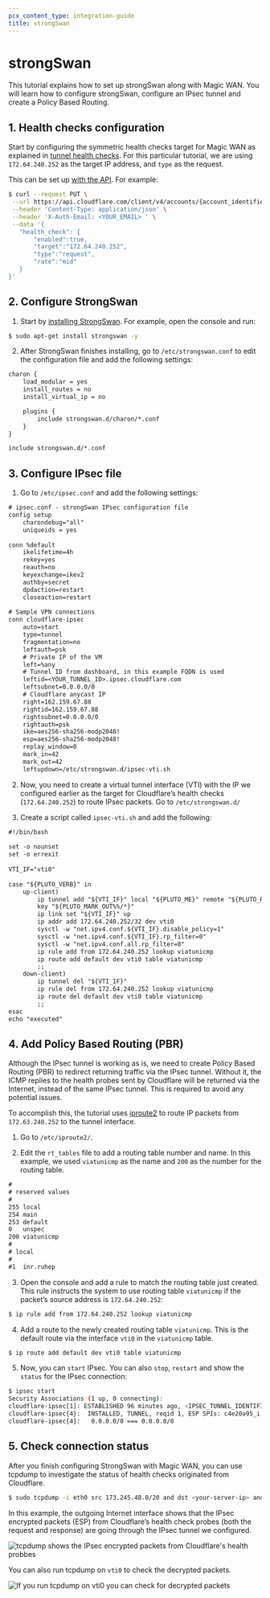 ```yaml
---
pcx_content_type: integration-guide
title: strongSwan
---
```


# strongSwan

This tutorial explains how to set up strongSwan along with Magic WAN. You will learn how to configure strongSwan, configure an IPsec tunnel and create a Policy Based Routing.

## 1. Health checks configuration

Start by configuring the symmetric health checks target for Magic WAN as explained in [tunnel health checks](/magic-wan/how-to/run-tunnel-health-checks/). For this particular tutorial, we are using `172.64.240.252` as the target IP address, and `type` as the request.

This can be set up [with the API](/api/operations/magic-i-psec-tunnels-update-i-psec-tunnel). For example:

```bash
$ curl --request PUT \
 --url https://api.cloudflare.com/client/v4/accounts/{account_identifier}/magic/ipsec_tunnels/{tunnel_identifier} \
 --header 'Content-Type: application/json' \
 --header 'X-Auth-Email: <YOUR_EMAIL> ' \
 --data '{
   "health_check": {
       "enabled":true,
       "target":"172.64.240.252",
       "type":"request",
       "rate":"mid"
   }
}'
```

## 2. Configure StrongSwan

1. Start by [installing StrongSwan](https://docs.strongswan.org/docs/5.9/install/install.html). For example, open the console and run:

```sh
$ sudo apt-get install strongswan -y
```

2. After StrongSwan finishes installing, go to `/etc/strongswan.conf` to edit the configuration file and add the following settings:

```txt
charon {
    load_modular = yes
    install_routes = no
    install_virtual_ip = no

    plugins {
        include strongswan.d/charon/*.conf
    }
}

include strongswan.d/*.conf
```

## 3. Configure IPsec file

1. Go to `/etc/ipsec.conf` and add the following settings:

```txt
# ipsec.conf - strongSwan IPsec configuration file
config setup
    charondebug="all"
    uniqueids = yes
 
conn %default
    ikelifetime=4h
    rekey=yes
    reauth=no
    keyexchange=ikev2
    authby=secret
    dpdaction=restart
    closeaction=restart
 
# Sample VPN connections
conn cloudflare-ipsec
    auto=start
    type=tunnel
    fragmentation=no
    leftauth=psk
    # Private IP of the VM
    left=%any
    # Tunnel ID from dashboard, in this example FQDN is used
    leftid=<YOUR_TUNNEL_ID>.ipsec.cloudflare.com
    leftsubnet=0.0.0.0/0
    # Cloudflare anycast IP
    right=162.159.67.88
    rightid=162.159.67.88
    rightsubnet=0.0.0.0/0
    rightauth=psk
    ike=aes256-sha256-modp2048!
    esp=aes256-sha256-modp2048!
    replay_window=0
    mark_in=42
    mark_out=42
    leftupdown=/etc/strongswan.d/ipsec-vti.sh
```

2. Now, you need to create a virtual tunnel interface (VTI) with the IP we configured earlier as the target for Cloudflare’s health checks (`172.64.240.252`) to route IPsec packets. Go to `/etc/strongswan.d/` 

3. Create a script called `ipsec-vti.sh` and add the following:

```txt
#!/bin/bash
 
set -o nounset
set -o errexit
 
VTI_IF="vti0"
 
case "${PLUTO_VERB}" in
    up-client)
        ip tunnel add "${VTI_IF}" local "${PLUTO_ME}" remote "${PLUTO_PEER}" mode vti \
        key "${PLUTO_MARK_OUT%%/*}"
        ip link set "${VTI_IF}" up
        ip addr add 172.64.240.252/32 dev vti0
        sysctl -w "net.ipv4.conf.${VTI_IF}.disable_policy=1"
        sysctl -w "net.ipv4.conf.${VTI_IF}.rp_filter=0"
        sysctl -w "net.ipv4.conf.all.rp_filter=0"
        ip rule add from 172.64.240.252 lookup viatunicmp
        ip route add default dev vti0 table viatunicmp
        ;;
    down-client)
        ip tunnel del "${VTI_IF}"
        ip rule del from 172.64.240.252 lookup viatunicmp
        ip route del default dev vti0 table viatunicmp
        ;;
esac
echo "executed"
```

## 4. Add Policy Based Routing (PBR)

Although the IPsec tunnel is working as is, we need to create Policy Based Routing (PBR) to redirect returning traffic via the IPsec tunnel. Without it, the ICMP replies to the health probes sent by Cloudflare will be returned via the Internet, instead of the same IPsec tunnel. This is required to avoid any potential issues. 

To accomplish this, the tutorial uses [iproute2](https://en.wikipedia.org/wiki/Iproute2) to route IP packets from `172.63.240.252` to the tunnel interface.

1. Go to `/etc/iproute2/`.

2. Edit the `rt_tables` file to add a routing table number and name. In this example, we used `viatunicmp` as the name and `200` as the number for the routing table.

```txt
#
# reserved values
#
255 local
254 main
253 default
0   unspec
200 viatunicmp
#
# local
#
#1  inr.ruhep
```

3. Open the console and add a rule to match the routing table just created. This rule instructs the system to use routing table `viatunicmp` if the packet’s source address is `172.64.240.252`:

```sh
$ ip rule add from 172.64.240.252 lookup viatunicmp
```

4. Add a route to the newly created routing table `viatunicmp`. This is the default route via the interface `vti0`  in the `viatunicmp` table.

```sh
$ ip route add default dev vti0 table viatunicmp
```

5. Now, you can `start` IPsec. You can also `stop`, `restart` and show the `status` for the IPsec connection:

```bash
$ ipsec start
Security Associations (1 up, 0 connecting):
cloudflare-ipsec[1]: ESTABLISHED 96 minutes ago, <IPSEC_TUNNEL_IDENTIFIER>.ipsec.cloudflare.com]...162.159.67.88[162.159.67.88]
cloudflare-ipsec{4}:  INSTALLED, TUNNEL, reqid 1, ESP SPIs: c4e20a95_i c5373d00_o
cloudflare-ipsec{4}:   0.0.0.0/0 === 0.0.0.0/0
```

## 5. Check connection status

After you finish configuring StrongSwan with Magic WAN, you can use tcpdump to investigate the status of health checks originated from Cloudflare.

```sh
$ sudo tcpdump -i eth0 src 173.245.48.0/20 and dst <your-server-ip> and tcp port 80
```

In this example, the outgoing Internet interface shows that the IPsec encrypted packets (ESP) from Cloudflare’s health check probes (both the request and response) are going through the IPsec tunnel we configured.

![tcpdump shows the IPsec encrypted packets from Cloudflare's health probbes](/images/magic-wan/tutorials/strongswan/ipsec.png)

You can also run tcpdump on `vti0` to check the decrypted packets.

![If you run tcpdump on vti0 you can check for decrypted packets](/images/magic-wan/tutorials/strongswan/tcpdump.png)